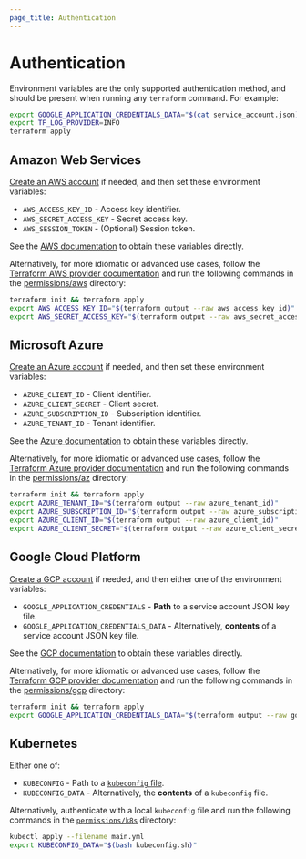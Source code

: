 ```yaml
---
page_title: Authentication
---
```


# Authentication

Environment variables are the only supported authentication method, and should be present when running any `terraform` command. For example:

```bash
export GOOGLE_APPLICATION_CREDENTIALS_DATA="$(cat service_account.json)"
export TF_LOG_PROVIDER=INFO
terraform apply
```

## Amazon Web Services

[Create an AWS account](https://aws.amazon.com/premiumsupport/knowledge-center/create-and-activate-aws-account/) if needed, and then set these environment variables:

- `AWS_ACCESS_KEY_ID` - Access key identifier.
- `AWS_SECRET_ACCESS_KEY` - Secret access key.
- `AWS_SESSION_TOKEN` - (Optional) Session token.

See the [AWS documentation](https://docs.aws.amazon.com/cli/latest/userguide/cli-configure-envvars.html) to obtain these variables directly.

Alternatively, for more idiomatic or advanced use cases, follow the [Terraform AWS provider documentation](https://registry.terraform.io/providers/hashicorp/aws/latest/docs#authentication-and-configuration) and run the following commands in the [permissions/aws](https://github.com/iterative/terraform-provider-iterative/tree/main/docs/guides/permissions/aws) directory:

```bash
terraform init && terraform apply
export AWS_ACCESS_KEY_ID="$(terraform output --raw aws_access_key_id)"
export AWS_SECRET_ACCESS_KEY="$(terraform output --raw aws_secret_access_key)"
```

## Microsoft Azure

[Create an Azure account](https://docs.microsoft.com/en-us/learn/modules/create-an-azure-account/) if needed, and then set these environment variables:

- `AZURE_CLIENT_ID` - Client identifier.
- `AZURE_CLIENT_SECRET` - Client secret.
- `AZURE_SUBSCRIPTION_ID` - Subscription identifier.
- `AZURE_TENANT_ID` - Tenant identifier.

See the [Azure documentation](https://docs.microsoft.com/en-us/python/api/azure-identity/azure.identity.environmentcredential) to obtain these variables directly.

Alternatively, for more idiomatic or advanced use cases, follow the [Terraform Azure provider documentation](https://registry.terraform.io/providers/hashicorp/azurerm/latest/docs/guides/azure_cli) and run the following commands in the [permissions/az](https://github.com/iterative/terraform-provider-iterative/tree/main/docs/guides/permissions/az) directory:

```bash
terraform init && terraform apply
export AZURE_TENANT_ID="$(terraform output --raw azure_tenant_id)"
export AZURE_SUBSCRIPTION_ID="$(terraform output --raw azure_subscription_id)"
export AZURE_CLIENT_ID="$(terraform output --raw azure_client_id)"
export AZURE_CLIENT_SECRET="$(terraform output --raw azure_client_secret)"
```

## Google Cloud Platform

[Create a GCP account](https://cloud.google.com/free) if needed, and then either one of the environment variables:

- `GOOGLE_APPLICATION_CREDENTIALS` - **Path** to a service account JSON key file.
- `GOOGLE_APPLICATION_CREDENTIALS_DATA` - Alternatively, **contents** of a service account JSON key file.

See the [GCP documentation](https://cloud.google.com/docs/authentication/getting-started#creating_a_service_account) to obtain these variables directly.

Alternatively, for more idiomatic or advanced use cases, follow the [Terraform GCP provider documentation](https://registry.terraform.io/providers/hashicorp/google/latest/docs/guides/getting_started) and run the following commands in the [permissions/gcp](https://github.com/iterative/terraform-provider-iterative/tree/main/docs/guides/permissions/gcp) directory:

```bash
terraform init && terraform apply
export GOOGLE_APPLICATION_CREDENTIALS_DATA="$(terraform output --raw google_application_credentials_data)"
```

## Kubernetes

Either one of:

- `KUBECONFIG` - Path to a [`kubeconfig` file](https://kubernetes.io/docs/concepts/configuration/organize-cluster-access-kubeconfig/#the-kubeconfig-environment-variable).
- `KUBECONFIG_DATA` - Alternatively, the **contents** of a `kubeconfig` file.

Alternatively, authenticate with a local `kubeconfig` file and run the following commands in the [`permissions/k8s`](https://github.com/iterative/terraform-provider-iterative/tree/main/docs/guides/permissions/k8s) directory:

```bash
kubectl apply --filename main.yml
export KUBECONFIG_DATA="$(bash kubeconfig.sh)"
```
